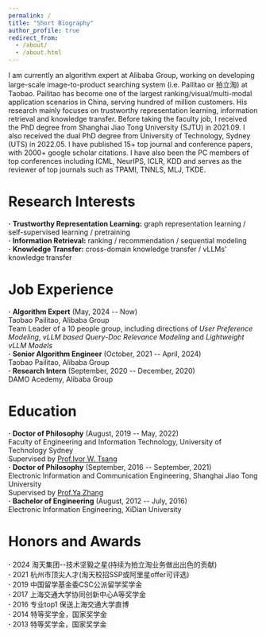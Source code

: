```yaml
---
permalink: /
title: "Short Biography"
author_profile: true
redirect_from: 
  - /about/
  - /about.html
---
```


I am currently an algorithm expert at Alibaba Group, working on developing large-scale image-to-product searching system (i.e. Pailitao or 拍立淘) at Taobao. Pailitao has become one of the largest ranking/visual/multi-modal application scenarios in China, serving hundred of million customers. His research mainly focuses on trustworthy representation learning, information retrieval and knowledge transfer. Before taking the faculty job, I received the PhD degree from Shanghai Jiao Tong University (SJTU) in 2021.09.
I also received the dual PhD degree from University of Technology, Sydney (UTS) in 2022.05. I have published 15+ top journal and conference papers, with 2000+ google scholar citations. I have also been the PC members of top conferences including ICML, NeurIPS, ICLR, KDD and serves as the reviewer of top journals such as TPAMI, TNNLS, MLJ, TKDE.

Research Interests
======    
**·** **Trustworthy Representation Learning:**  graph representation learning / self-supervised learning / pretraining       
**·** **Information Retrieval:**  ranking / recommendation / sequential modeling     
**·** **Knowledge Transfer:**  cross-domain knowledge transfer / vLLMs' knowledge transfer      

Job Experience
======   
**·** **Algorithm Expert** (May, 2024 -- Now)  
Taobao Pailitao, Alibaba Group  
Team Leader of a 10 people group, including directions of *User Preference Modeling*, *vLLM based Query-Doc Relevance Modeling* and *Lightweight vLLM Models*  
**·** **Senior Algorithm Engineer** (October, 2021 -- April, 2024)  
Taobao Pailitao, Alibaba Group  
**·** **Research Intern** (September, 2020 -- December, 2020)  
DAMO Acedemy, Alibaba Group  

Education
======   
**·** **Doctor of Philosophy** (August, 2019 -- May, 2022)   
Faculty of Engineering and Information Technology, University of Technology Sydney  
Supervised by [Prof.Ivor W. Tsang](https://www.a-star.edu.sg/cfar/about-cfar/management/prof-ivor-tsang)  
**·** **Doctor of Philosophy** (September, 2016 -- September, 2021)  
Electronic Information and Communication Engineering, Shanghai Jiao Tong University  
Supervised by [Prof.Ya Zhang](https://mediabrain.sjtu.edu.cn/yazhang/)  
**·** **Bachelor of Engineering** (August, 2012 -- July, 2016)  
Electronic Information Engineering, XiDian University

Honors and Awards
======   
**·** 2024 淘天集团--技术坚毅之星(持续为拍立淘业务做出出色的贡献)  
**·** 2021 杭州市顶尖人才(淘天校招SSP或阿里星offer可评选)  
**·** 2019 中国留学基金委CSC公派留学奖学金  
**·** 2017 上海交通大学协同创新中心A等奖学金  
**·** 2016 专业top1 保送上海交通大学直博  
**·** 2014 特等奖学金，国家奖学金  
**·** 2013 特等奖学金，国家奖学金 
